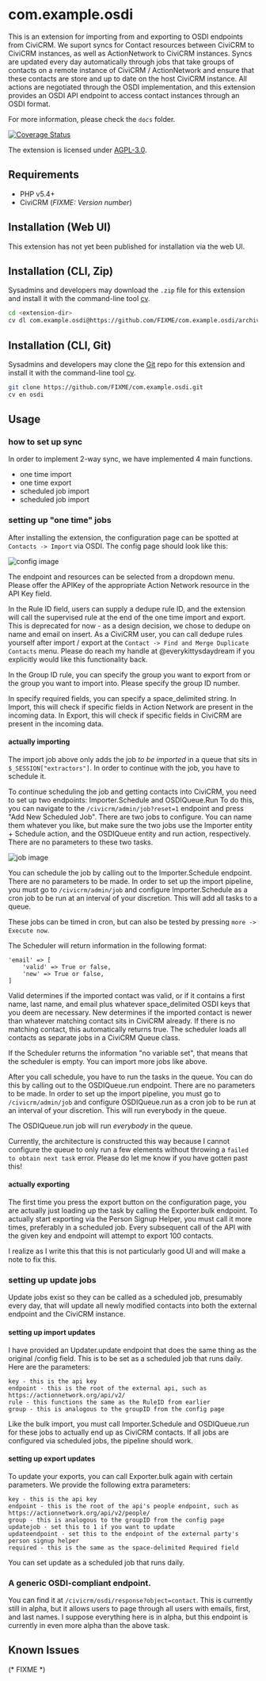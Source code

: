 # com.example.osdi

This is an extension for importing from and exporting to OSDI endpoints from CiviCRM. We suport syncs for Contact resources between CiviCRM to CiviCRM instances, as well as ActionNetwork to CiviCRM instances. Syncs are updated every day automatically through jobs that take groups of contacts on a remote instance of CiviCRM / ActionNetwork and ensure that these contacts are store and up to date on the host CiviCRM instance. All actions are negotiated through the OSDI implementation, and this extension provides an OSDI API endpoint to access contact instances through an OSDI format. 

For more information, please check the `docs` folder.

[![Coverage Status](https://coveralls.io/repos/github/4ndygu/civicrm_osdi/badge.svg?branch=master)](https://coveralls.io/github/4ndygu/civicrm_osdi?branch=master)

The extension is licensed under [AGPL-3.0](LICENSE.txt).

## Requirements

* PHP v5.4+
* CiviCRM (*FIXME: Version number*)

## Installation (Web UI)

This extension has not yet been published for installation via the web UI.

## Installation (CLI, Zip)

Sysadmins and developers may download the `.zip` file for this extension and
install it with the command-line tool [cv](https://github.com/civicrm/cv).

```bash
cd <extension-dir>
cv dl com.example.osdi@https://github.com/FIXME/com.example.osdi/archive/master.zip
```

## Installation (CLI, Git)

Sysadmins and developers may clone the [Git](https://en.wikipedia.org/wiki/Git) repo for this extension and
install it with the command-line tool [cv](https://github.com/civicrm/cv).

```bash
git clone https://github.com/FIXME/com.example.osdi.git
cv en osdi
```

## Usage

### how to set up sync

In order to implement 2-way sync, we have implemented 4 main functions.

- one time import 
- one time export 
- scheduled job import
- scheduled job import

### setting up "one time" jobs

After installing the extension, the configuration page can be spotted at `Contacts -> Import` via OSDI. The config page should look like this:

![config image](https://raw.githubusercontent.com/4ndygu/civicrm_osdi/master/civicrm_osdi_configure.png "config image")

The endpoint and resources can be selected from a dropdown menu. Please offer the APIKey of the appropriate Action Network resource in the API Key field. 

In the Rule ID field, users can supply a dedupe rule ID, and the extension will call the supervised rule at the end of the one time import and export. This is deprecated for now - as a design decision, we chose to dedupe on name and email on insert. As a CiviCRM user, you can call dedupe rules yourself after import / export at the `Contact -> Find and Merge Duplicate Contacts` menu. Please do reach my handle at @everykittysdaydream if you explicitly would like this functionality back. 

In the Group ID rule, you can specify the group you want to export from or the group you want to import into. Please specify the group ID number.

In specify required fields, you can specify a space_delimited string. In Import, this will check if specific fields in Action Network are present in the incoming data. In Export, this will check if specific fields in CiviCRM are present in the incoming data.

#### actually importing

The import job above only adds the job *to be imported* in a queue that sits in `$_SESSION["extractors"]`. In order to continue with the job, you have to schedule it.

To continue scheduling the job and getting contacts into CiviCRM, you need to set up two endpoints: Importer.Schedule and OSDIQueue.Run
To do this, you can navigate to the `/civicrm/admin/job?reset=1` endpoint and press "Add New Scheduled Job". There are two jobs to configure. You can name them whatever you like, but make sure the two jobs use the Importer entity + Schedule action, and the OSDIQueue entity and run action, respectively. There are no parameters to these two tasks.

![job image](https://github.com/4ndygu/civicrm_osdi/blob/master/civicrm_job_schedule.png?raw=true "job image")

You can schedule the job by calling out to the Importer.Schedule endpoint. There are no parameters to be made. In order to set up the import pipeline, you must go to `/civicrm/admin/job` and configure Importer.Schedule as a cron job to be run at an interval of your discretion. This will add all tasks to a queue.

These jobs can be timed in cron, but can also be tested by pressing `more -> Execute now`.

The Scheduler will return information in the following format:

    'email' => [
        'valid' => True or false,
        'new' => True or false,
    ]

Valid determines if the imported contact was valid, or if it contains a first name, last name, and email plus whatever space_delimited OSDI keys that you deem are necessary. New determines if the imported contact is newer than whatever matching contact sits in CiviCRM already. If there is no matching contact, this automatically returns true. The scheduler loads all contacts as separate jobs in a CiviCRM Queue class.

If the Scheduler returns the information "no variable set", that means that the scheduler is empty. You can import more jobs like above. 

After you call schedule, you have to run the tasks in the queue. You can do this by calling out to the OSDIQueue.run endpoint. There are no parameters to be made. In order to set up the import pipeline, you must go to `/civicrm/admin/job` and configure OSDIQueue.run as a cron job to be run at an interval of your discretion. This will run everybody in the queue.

The OSDIQueue.run job will run *everybody* in the queue. 

Currently, the architecture is constructed this way because I cannot configure the queue to only run a few elements without throwing a `failed to obtain next task` error. Please do let me know if you have gotten past this!

#### actually exporting 

The first time you press the export button on the configuration page, you are actually just loading up the task by calling the Exporter.bulk endpoint. To actually start exporting via the Person Signup Helper, you must call it more times, preferably in a scheduled job. Every subsequent call of the API with the given key and endpoint will attempt to export 100 contacts. 

I realize as I write this that this is not particularly good UI and will make a note to fix this.

### setting up update jobs

Update jobs exist so they can be called as a scheduled job, presumably every day, that will update all newly modified contacts into both the external endpoint and the CiviCRM instance. 

#### setting up import updates

I have provided an Updater.update endpoint that does the same thing as the original /config field. This is to be set as a scheduled job that runs daily. Here are the parameters:

    key - this is the api key
    endpoint - this is the root of the external api, such as https://actionnetwork.org/api/v2/
    rule - this functions the same as the RuleID from earlier
    group - this is analogous to the groupID from the config page

Like the bulk import, you must call Importer.Schedule and OSDIQueue.run for these jobs to actually end up as CiviCRM contacts. If all jobs are configured via scheduled jobs, the pipeline should work.

#### setting up export updates

To update your exports, you can call Exporter.bulk again with certain parameters. We provide the following extra parameters:

    key - this is the api key
    endpoint - this is the root of the api's people endpoint, such as https://actionnetwork.org/api/v2/people/
    group - this is analogous to the groupID from the config page
    updatejob - set this to 1 if you want to update
    updateendpoint - set this to the endpoint of the external party's person signup helper
    required - this is the same as the space-delimited Required field 

You can set update as a scheduled job that runs daily.

### A generic OSDI-compliant endpoint.

You can find it at `/civicrm/osdi/response?object=contact`. This is currently still in alpha, but it allows users to page through all users with emails, first, and last names. I suppose everything here is in alpha, but this endpoint is currently in even more alpha than the above task.
## Known Issues

(* FIXME *)
